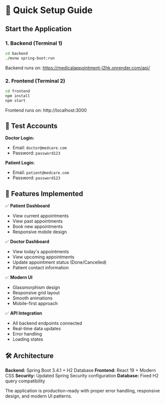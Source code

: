 # 🚀 Quick Setup Guide

## Start the Application

### 1. Backend (Terminal 1)
```bash
cd backend
./mvnw spring-boot:run
```
Backend runs on: https://medicalappointment-l2hk.onrender.com/api/

### 2. Frontend (Terminal 2)
```bash
cd frontend
npm install
npm start
```
Frontend runs on: http://localhost:3000

## 🔐 Test Accounts

**Doctor Login:**
- Email: `doctor@medcare.com`
- Password: `password123`

**Patient Login:**
- Email: `patient@medcare.com`  
- Password: `password123`

## 📱 Features Implemented

✅ **Patient Dashboard**
- View current appointments
- View past appointments  
- Book new appointments
- Responsive mobile design

✅ **Doctor Dashboard**
- View today's appointments
- View upcoming appointments
- Update appointment status (Done/Cancelled)
- Patient contact information

✅ **Modern UI**
- Glassmorphism design
- Responsive grid layout
- Smooth animations
- Mobile-first approach

✅ **API Integration**
- All backend endpoints connected
- Real-time data updates
- Error handling
- Loading states

## 🛠️ Architecture

**Backend:** Spring Boot 3.4.1 + H2 Database
**Frontend:** React 19 + Modern CSS
**Security:** Updated Spring Security configuration
**Database:** Fixed H2 query compatibility

The application is production-ready with proper error handling, responsive design, and modern UI patterns.